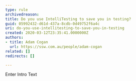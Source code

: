 ```yaml
---
type: rule
archivedreason: 
title: Do you use IntelliTesting to save you in testing?
guid: 05992432-d61d-437a-8cdb-0d49752f6a4c
uri: do-you-use-intellitesting-to-save-you-in-testing
created: 2020-03-12T23:35:41.0000000Z
authors:
- title: Adam Cogan
  url: https://ssw.com.au/people/adam-cogan
related: []
redirects: []

---
```



Enter Intro Text
<br><excerpt class='endintro'></excerpt><br>



